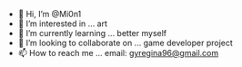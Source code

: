 - 👋 Hi, I’m @Mi0n1
- 👀 I’m interested in ... art
- 🌱 I’m currently learning ... better myself
- 💞️ I’m looking to collaborate on ... game developer project
- 📫 How to reach me ... email: gyregina96@gmail.com

<!---
Mi0n1/Mi0n1 is a ✨ special ✨ repository because its `README.md` (this file) appears on your GitHub profile.
You can click the Preview link to take a look at your changes.
--->
